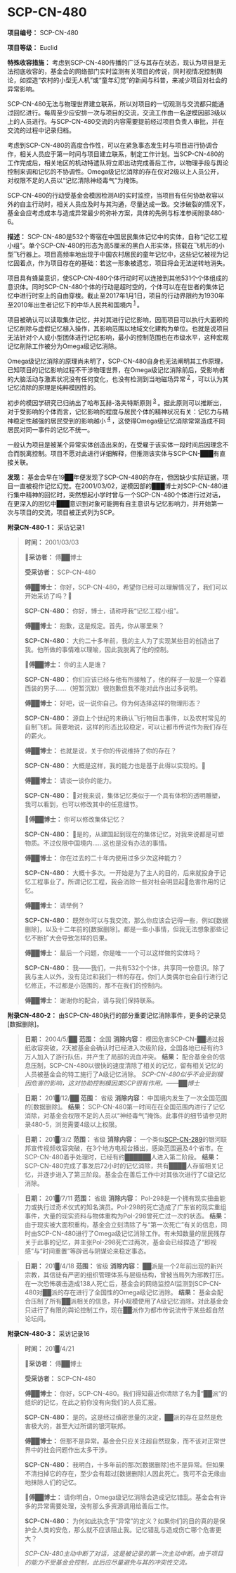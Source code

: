 # SCP-CN-480

**项目编号：** SCP-CN-480

**项目等级：** Euclid

**特殊收容措施：** 考虑到SCP-CN-480传播的广泛与其存在状态，现认为项目是无法彻底收容的，基金会的网络部门实时监测有关项目的传说，同时视情况控制舆论，如捏造“农村的小型无人机”或“童年幻觉”的新闻与科普，来减少项目对社会的异常影响。

SCP-CN-480无法与物理世界建立联系，所以对项目的一切观测与交流都只能通过回忆进行。每周至少应安排一次与项目的交流，交流工作由一名逆模因部3级以上的人员进行。与SCP-CN-480交流的内容需要提前经过项目负责人审批，并在交流的过程中记录归档。

考虑到SCP-CN-480的高度合作性，可以在紧急事态发生时与项目进行协调合作，相关人员应于第一时间与项目建立联系，制定工作计划。当SCP-CN-480的工作完成后，相关地区的机动特遣队将立即出动完成善后工作，以物理手段与舆论控制来调和记忆的不协调性。Omega级记忆消除的存在仅对2级以上人员公开，对权限不足的人员以“记忆清除神经毒气”为掩饰。

SCP-CN-480的行动受基金会模因检测AI的实时监控，当项目有任何协助收容以外的自主行动时，相关人员应及时与其沟通，尽量达成一致。交涉破裂的情况下，基金会应考虑成本与造成异常最少的弥补方案，具体的先例与标准参阅附录480-6。

**描述：** SCP-CN-480是532个寄宿在中国居民集体记忆中的实体，自称“记忆工程小组”。单个SCP-CN-480的形态为高5厘米的黑白人形实体，搭载在飞机形的小型飞行器上。项目高频率地出现于中国农村居民的童年记忆中，这些记忆被视为记忆固着点，作为项目存在的基础：若这一形象被遗忘，项目将会无法逆转地消失。

项目具有蜂巢意识，使SCP-CN-480个体行动时可以连接到其他531个个体组成的意识体。同时SCP-CN-480个体的行动是超时空的，个体可以在在世者的集体记忆中进行时空上的自由穿梭。截止至2017年1月1日，项目的行动界限约为1930年至2010年出生者记忆下的中华人民共和国境内<sup class='footnoteref'>
 <a shape='rect' class='footnoteref' id='footnoteref-1' href='javascript:;' onclick='WIKIDOT.page.utils.scrollToReference(&apos;footnote-1&apos;)'>1</a>
</sup>。

项目被确认可以读取集体记忆，并对其进行记忆影响，因而项目可以执行大面积的记忆削除与虚假记忆植入操作，其影响范围以地域文化建构为单位。也就是说项目无法针对个人或小型团体进行记忆影响，最小的控制范围也在市级水平，这种宏观记忆削除工作被分为Omega级记忆消除。

Omega级记忆消除的原理尚未明了，SCP-CN-480自身也无法阐明其工作原理，已知项目的记忆影响过程不干涉物理世界，在Omega级记忆消除前后，受影响者的大脑活动与激素状况没有任何变化，也没有检测到当地磁场异常<sup class='footnoteref'>
 <a shape='rect' class='footnoteref' id='footnoteref-2' href='javascript:;' onclick='WIKIDOT.page.utils.scrollToReference(&apos;footnote-2&apos;)'>2</a>
</sup>，可以认为其记忆消除的原理是纯粹模因性的。

初步的模因学研究已归纳出了哈布瓦赫-洛夫特斯原则<sup class='footnoteref'>
 <a shape='rect' class='footnoteref' id='footnoteref-3' href='javascript:;' onclick='WIKIDOT.page.utils.scrollToReference(&apos;footnote-3&apos;)'>3</a>
</sup>。据此原则可以推断出，对于受影响的个体而言，记忆影响的程度与居民个体的精神状况有关：记忆力与精神稳定性越强的居民受到的影响越小<sup class='footnoteref'>
 <a shape='rect' class='footnoteref' id='footnoteref-4' href='javascript:;' onclick='WIKIDOT.page.utils.scrollToReference(&apos;footnote-4&apos;)'>4</a>
</sup>，这使得Omega级记忆消除常常造成不同居民对同一事件的记忆不统一。

一般认为项目是被某个异常实体创造出来的，在受雇于该实体一段时间后因理念不合而脱离控制。项目不愿对此进行详细解释，但推测该实体与SCP-CN-███有直接关联。

**发现：** 基金会早在19██年便发现了SCP-CN-480的存在，但因缺少实际证据，项目一直被视作记忆幻觉。在2001/03/02，逆模因部的███博士对SCP-CN-480进行集中精神的回忆时，突然想起小学时曾与一个SCP-CN-480个体进行过对话，在更深入的回忆中███意识到对象可能拥有自主意识与记忆影响力，并开始第一次与项目的交流，项目被正式列为SCP。

**附录CN-480-1：** 采访记录1


> **时间：** 2001/03/03
> 
> **采访者：** 傅██博士
> 
> **受采访者：** SCP-CN-480
> 
> **傅██博士：** 你好，SCP-CN-480，希望你已经可以理解情况了，我们可以开始采访了吗？
> 
> **SCP-CN-480：** 你好，博士，请称呼我“记忆工程小组”。
> 
> **傅██博士：** 抱歉，这是规定。首先，你从哪里来？
> 
> **SCP-CN-480：** 大约二十多年前，我的主人为了实现某些目的创造出了我。他所做的事情难以理喻，因此我脱离了他的控制。
> 
> **傅██博士：** 你的主人是谁？
> 
> **SCP-CN-480：** 你们应该已经与他有所接触了，他的样子一般是一个穿着西装的男子……（短暂沉默）很抱歉但我不能对此作出过多说明。
> 
> **傅██博士：** 好吧，说一说你自己。你为何选择这样的物理形态？
> 
> **SCP-CN-480：** 源自上个世纪的未确认飞行物目击事件，以及农村常见的自制飞机。简要地说，这样的形态比较稳定，可以让都市传说作为我们存在的薪火。
> 
> **傅██博士：** 也就是说，关于你的传说维持了你的存在？
> 
> **SCP-CN-480：** 大概是这样，我的能力也是基于此得以实现的。
> 
> **傅██博士：** 请谈一谈你的能力。
> 
> **SCP-CN-480：** 对我来说，集体记忆类似于一个具有体积的透明雕塑，我可以看到，也可以修改其中的任意细节。
> 
> **傅██博士：** 你可以修改集体记忆？
> 
> **SCP-CN-480：** 是的，从建国起到现在的集体记忆，对我来说都是可塑物质。不过仅限中国境内……这也是没有办法的事情。
> 
> **傅██博士：** 你在过去的二十年内使用过多少次这种能力？
> 
> **SCP-CN-480：** 大概十多次。一开始是为了主人的目的，后来就投身于记忆工程事业了。所谓记忆工程，我会消除一些对社会明显起危害作用的记忆。
> 
> **傅██博士：** 请举例？
> 
> **SCP-CN-480：** 既然你可以与我交流，那么你应该会记得一些，例如[数据删除]，以及十二年前的[数据删除]。都是一些小事情，但我无法想象那些记忆不断扩大会导致怎样的后果。
> 
> **傅██博士：** 最后一个问题，你是唯一一个可以这样做的实体吗？
> 
> **SCP-CN-480：** 我——我们，一共有532个个体，共享同一份意识。除了我与主人以外，没有见过和我们一样的存在。你们人类偶尔也会自行进行记忆修正，不过都是小范围的，那不在我们的控制内。
> 
> **傅██博士：** 谢谢你的配合，请与我们保持联系。
> 

**附录CN-480-2：** 由SCP-CN-480执行的部分重要记忆消除事件，更多的记录见[数据删除]。


> **日期：** 2004/5/██
**范围：** 全国
**消除内容：** 模因危害SCP-CN-██通过报纸收容突破，2天被基金会确认时已经进入次级阶段，全国各地已经有约3万人加入了游行队伍，并产生了局部的流血冲突。
**结果：** 配合基金会的信息压制，SCP-CN-480以很快的速度清除了相关的记忆，留有相关记忆的人员被基金会的特工施行了A级记忆消除。
*SCP-CN-480似乎不会受到模因危害的影响，这对协助控制模因类SCP很有作用。——██博士* 
> 


> **日期：** 201█/12/██
**范围：** 省级
**消除内容：** 中国境内发生了一次全国范围的[数据删除]。
**结果：** SCP-CN-480第一时间在在全国范围内进行了记忆消除，对基金会权限不足的人员以“神经毒气”掩饰。此事件的细节请参见附录480-5，浏览需要4级以上权限。
> 


> **日期：** 201█/3/2
**范围：** 省级
**消除内容：** 一个类似<a shape='rect' href='http://scp-wiki-cn.wikidot.com/scp-cn-289'>SCP-CN-289</a>的银河联邦宣传视频收容突破，在3个地方电视台播出，感染范围遍及4个省市。在SCP-CN-480着手处理时，已经有约██████人进入第二阶段。
**结果：** SCP-CN-480完成了事发后72小时的记忆消除，共有████人存留相关记忆，并逐步进入了第三阶段。基金会在善后工作中对其依次进行了C级记忆消除。
> 


> **日期：** 201█/7/11
**范围：** 省级
**消除内容：** PoI-298是一个拥有现实扭曲能力或执行过奇术仪式的知名演员。PoI-298的死亡造成了广东省的现实重组事件，大量的现实资料与物体重构为PoI-298曾死亡过一次的状态。
**结果：** 由于现实被大面积重构，基金会立刻清除了与“第一次死亡”有关的信息，同时由SCP-CN-480进行了Omega级记忆消除工作。有未知数量的居民残存关于此事的记忆，并主张PoI-298死亡过两次，基金会已经捏造了“即视感”与“时间重置”等辟谣与阴谋论来稳定事态。
> 


> **日期：** 201█/4/18
**范围：** 省级
**消除内容：** ██派是一个2年前出现的新兴宗教，其信徒有严密的组织管理体系与层级结构，曾被当局列为邪教打压。在一次恐怖袭击造成138人死亡后，基金会的网络监控AI监测到SCP-CN-480对██派的存在进行了全国性的Omega级记忆消除。
**结果：** 基金会配合压制了所有██派相关的信息，并小规模使用了A级记忆消除。对此基金会只进行了有限的舆论控制工作，现在██派作为都市传说流传于某些超自然论坛间。
> 

**附录CN-480-3：** 采访记录16


> **时间：** 201█/4/21
> 
> **采访者：** 傅██博士
> 
> **受采访者：** SCP-CN-480
> 
> **傅██博士：** 你好，SCP-CN-480。我们得知最近你清除了名为“██派”的组织的记忆，在此之前你没有向我们的人员汇报。
> 
> **SCP-CN-480：** 是的。这是经过缜密思量的决定，██派的存在显然是危害极大的，甚至大过所谓的银河联邦。
> 
> **傅██博士：** 但那不是异常。基金会只应关注超自然现象，而不该对正常世界中的社会问题作出太多干涉。
> 
> **SCP-CN-480：** 我明白，十多年前的那次[数据删除]也不是异常。但如果不清扫掉它的存在，至少会有超过[数据删除]人因此死亡。我可不会无缘由地抹除人们的记忆。
> 
> **傅██博士：** 请你明白，Omega级记忆消除会造成记忆错乱。基金会有许多的异常需要处理，没有那么多资源调用给善后工作。
> 
> **SCP-CN-480：** 为何如此执念于“异常”的定义？如果你们的目的真的是保护全人类的安危，那么就不应该阻止我。记忆错乱与造成伤亡哪个危害更大？
> 
> *SCP-CN-480主动中断了对话，这是被记录的第一次主动中断。由于项目的能力不受基金会控制，此后应尽量避免与其的冲突性交流。* 
> 



